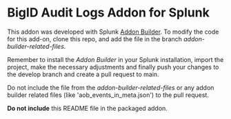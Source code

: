 # BigID Audit Logs Addon for Splunk

This addon was developed with Splunk [Addon Builder](https://splunkbase.splunk.com/app/2962). To modify the code for this add-on, clone this repo, and add the file in the branch _addon-builder-related-files_. 

Remember to install the _Addon Builder_ in your Splunk installation, import the project, make the necessary adjustments and finally push your changes to the develop branch and create a pull request to main. 

Do not include the file from the _addon-builder-related-files_ or any addon builder related files (like 'aob_events_in_meta.json') to the pull request.

**Do not include** this README file in the packaged addon.
